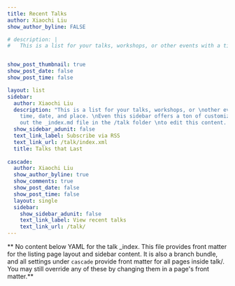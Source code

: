 ```yaml
---
title: Recent Talks
author: Xiaochi Liu
show_author_byline: FALSE

# description: |
#   This is a list for your talks, workshops, or other events with a time, date, and place.


show_post_thumbnail: true
show_post_date: false
show_post_time: false

layout: list
sidebar:
  author: Xiaochi Liu
  description: "This is a list for your talks, workshops, or \nother events with a
    time, date, and place. \nEven this sidebar offers a ton of customizations.\n\nCheck
    out the _index.md file in the /talk folder \nto edit this content. \n"
  show_sidebar_adunit: false
  text_link_label: Subscribe via RSS
  text_link_url: /talk/index.xml
  title: Talks that Last
  
cascade:
  author: Xiaochi Liu
  show_author_byline: true
  show_comments: true
  show_post_date: false
  show_post_time: false
  layout: single
  sidebar:
    show_sidebar_adunit: false
    text_link_label: View recent talks
    text_link_url: /talk/
---
```


** No content below YAML for the talk _index. This file provides front matter for the listing page layout and sidebar content. It is also a branch bundle, and all settings under `cascade` provide front matter for all pages inside talk/. You may still override any of these by changing them in a page's front matter.**
